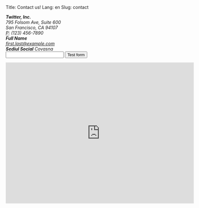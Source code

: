 Title: Contact us!
Lang: en
Slug: contact


<address>
  <strong>Twitter, Inc.</strong><br>
  795 Folsom Ave, Suite 600<br>
  San Francisco, CA 94107<br>
  <abbr title="Phone">P:</abbr> (123) 456-7890
</address>

<address>
  <strong>Full Name</strong><br>
  <a href="mailto:#">first.last@example.com</a>
</address>

<address>
  <strong>Sediul Social</strong>
  Covasna
</address>

<form action="http://getsimpleform.com/messages?form_api_token=864f234a4eb0dd15a99d16a87cf53d80" method="post">
  <!-- the redirect_to is optional, the form will redirect to the referrer on submission -->
  <input type='hidden' name='redirect_to' value='<the complete return url e.g. http://fooey.com/thank-you.html>' />
  <!-- all your input fields here.... -->
  <input type='text' name='test' />
  <input type='submit' value='Test form' />
</form>

<iframe
  width="600"
  height="450"
  frameborder="0" style="border:0"
  src="https://www.google.com/maps/embed/v1/view?key=AIzaSyBEdfDthMhB-XK438DyFLfLfNMJgGeSJNQ
    &center=46.000164,26.1419892&zoom=15">
</iframe>

